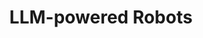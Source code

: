 ---
layout: page
title: LLM-powered Robots
# description: 
img: assets/img/robot.jpg
importance: 3
category: work
redirect: false
---
